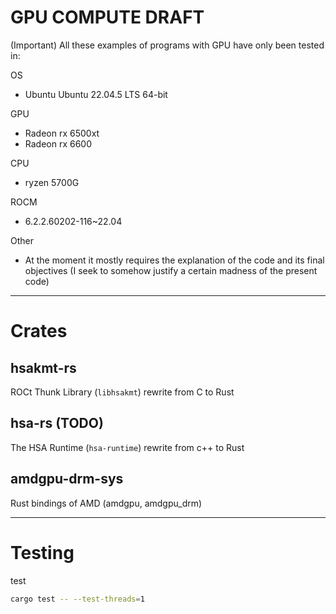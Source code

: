 # GPU COMPUTE DRAFT

(Important) All these examples of programs with GPU have only been tested in:

OS
* Ubuntu Ubuntu 22.04.5 LTS 64-bit

GPU
* Radeon rx 6500xt
* Radeon rx 6600

CPU
* ryzen 5700G

ROCM
* 6.2.2.60202-116~22.04

Other
* At the moment it mostly requires the explanation of the code and its final objectives (I seek to somehow justify a certain madness of the present code)

---

# Crates

## hsakmt-rs

ROCt Thunk Library (`libhsakmt`) rewrite from C to Rust

## hsa-rs (TODO)

The HSA Runtime (`hsa-runtime`) rewrite from c++ to Rust

## amdgpu-drm-sys

Rust bindings of AMD (amdgpu, amdgpu_drm)

---

# Testing

test
```bash
cargo test -- --test-threads=1
```
